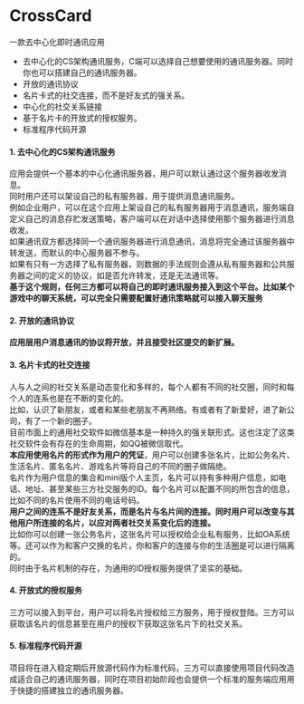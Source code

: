 # CrossCard
一款去中心化即时通讯应用

- 去中心化的CS架构通讯服务，C端可以选择自己想要使用的通讯服务器。同时你也可以搭建自己的通讯服务器。 
- 开放的通讯协议 
- 名片卡式的社交连接，而不是好友式的强关系。 
- 中心化的社交关系链接
- 基于名片卡的开放式的授权服务。 
- 标准程序代码开源

#### 1. 去中心化的CS架构通讯服务
应用会提供一个基本的中心化通讯服务器，用户可以默认通过这个服务器收发消息。  
同时用户还可以架设自己的私有服务器，用于提供消息通讯服务。  
例如企业用户，可以在这个应用上架设自己的私有服务器用于消息通讯，服务端自定义自己的消息存贮发送策略，客户端可以在对话中选择使用那个服务器进行消息收发。  
如果通讯双方都选择同一个通讯服务器进行消息通讯，消息将完全通过该服务器中转发送，而默认的中心服务器不参与。  
如果有只有一方选择了私有服务器，则数据的手法规则会遵从私有服务器和公共服务器之间的定义的协议，如是否允许转发，还是无法通讯等。  
**基于这个规则，任何三方都可以将自己的即时通讯服务接入到这个平台。比如某个游戏中的聊天系统，可以完全只需要配置好通讯策略就可以接入聊天服务**

#### 2. 开放的通讯协议
**应用层用户消息通讯的协议将开放，并且接受社区提交的新扩展。**

#### 3. 名片卡式的社交连接
人与人之间的社交关系是动态变化和多样的，每个人都有不同的社交圈，同时和每个人的连系也是在不断的变化的。  
比如，认识了新朋友，或者和某些老朋友不再熟络。有或者有了新爱好，进了新公司，有了一个新的圈子。  
目前市面上的通用社交软件如微信基本是一种持久的强关联形式。这也注定了这类社交软件会有存在的生命周期，如QQ被微信取代。  
**本应用使用名片的形式作为用户的凭证**，用户可以创建多张名片，比如公务名片、生活名片、匿名名片、游戏名片等将自己的不同的圈子做隔绝。  
名片作为用户信息的集合和mini版个人主页，名片可以持有多种用户信息，如电话、地址、甚至某些三方社交服务的ID。每个名片可以配置不同的所包含的信息，比如不同的名片使用不同的电话号码。  
**用户之间的连系不是好友关系，而是名片与名片间的连接。同时用户可以改变与其他用户所连接的名片，以应对两者社交关系变化后的连接。**  
比如你可以创建一张公务名片，这张名片可以授权给企业私有服务，比如OA系统等。还可以作为和客户交换的名片，你和客户的连接与你的生活圈是可以进行隔离的。  
同时由于名片机制的存在，为通用的ID授权服务提供了坚实的基础。  

#### 4. 开放式的授权服务
三方可以接入到平台，用户可以将名片授权给三方服务，用于授权登陆。三方可以获取该名片的信息甚至在用户的授权下获取这张名片下的社交关系。

#### 5. 标准程序代码开源
项目将在进入稳定期后开放源代码作为标准代码，三方可以直接使用项目代码改造成适合自己的通讯服务器，同时在项目初始阶段也会提供一个标准的服务端应用用于快捷的搭建独立的通讯服务器。

